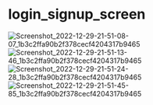 # login_signup_screen

![Screenshot_2022-12-29-21-51-08-07_1b3c2ffa90b2f378cecf4204317b9465](https://user-images.githubusercontent.com/116348200/213186310-36ee98e1-6396-4914-9f3b-0a55a20a563a.jpg)
![Screenshot_2022-12-29-21-51-13-46_1b3c2ffa90b2f378cecf4204317b9465](https://user-images.githubusercontent.com/116348200/213186316-eb32e3d4-b8ef-4c2f-b944-72a089181920.jpg)
![Screenshot_2022-12-29-21-51-24-28_1b3c2ffa90b2f378cecf4204317b9465](https://user-images.githubusercontent.com/116348200/213186320-9346245d-8b7e-4116-a217-aff48b82ab77.jpg)
![Screenshot_2022-12-29-21-51-45-85_1b3c2ffa90b2f378cecf4204317b9465](https://user-images.githubusercontent.com/116348200/213186323-36cbc9f0-335b-4047-b3db-1d01517e94ed.jpg)
